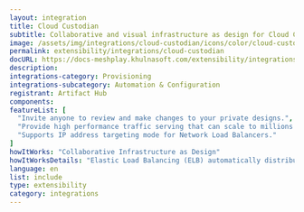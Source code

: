 ```yaml
---
layout: integration
title: Cloud Custodian
subtitle: Collaborative and visual infrastructure as design for Cloud Custodian
image: /assets/img/integrations/cloud-custodian/icons/color/cloud-custodian-color.svg
permalink: extensibility/integrations/cloud-custodian
docURL: https://docs-meshplay.khulnasoft.com/extensibility/integrations/cloud custodian
description: 
integrations-category: Provisioning
integrations-subcategory: Automation & Configuration
registrant: Artifact Hub
components: 
featureList: [
  "Invite anyone to review and make changes to your private designs.",
  "Provide high performance traffic serving that can scale to millions of requests per second.",
  "Supports IP address targeting mode for Network Load Balancers."
]
howItWorks: "Collaborative Infrastructure as Design"
howItWorksDetails: "Elastic Load Balancing (ELB) automatically distributes incoming application traffic across multiple targets and virtual appliances in one or more Availability Zones (AZs)."
language: en
list: include
type: extensibility
category: integrations
---
```

